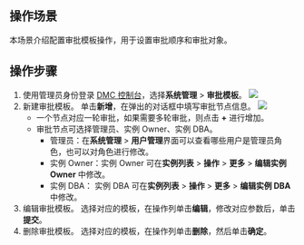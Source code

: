 ## 操作场景

本场景介绍配置审批模板操作，用于设置审批顺序和审批对象。

## 操作步骤

1. 使用管理员身份登录 [DMC 控制台](https://dms.cloud.tencent.com/v3/cooperations/#/)，选择**系统管理** > **审批模板**。
   ![](https://qcloudimg.tencent-cloud.cn/raw/354e617fec404bad5913256778492243.png)
2. 新建审批模板。
   单击**新增**，在弹出的对话框中填写审批节点信息。
   ![](https://qcloudimg.tencent-cloud.cn/raw/6b8447b04c633557657e876ea5256b69.png)
   - 一个节点对应一轮审批，如果需要多轮审批，则点击 **+** 进行增加。
   - 审批节点可选择管理员、实例 Owner、实例 DBA。
     - 管理员：在**系统管理** > **用户管理**界面可以查看哪些用户是管理员角色，也可以对角色进行修改。
     - 实例 Owner：实例 Owner 可在**实例列表** > **操作** > **更多** > **编辑实例 Owner** 中修改。 
     - 实例 DBA： 实例 DBA 可在**实例列表** > **操作** > **更多** > **编辑实例 DBA** 中修改。 
3. 编辑审批模板。
   选择对应的模板，在操作列单击**编辑**，修改对应参数后，单击**提交**。
4. 删除审批模板。
   选择对应的模板，在操作列单击**删除**，然后单击**确定**。
